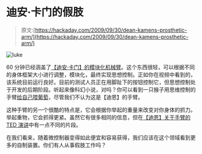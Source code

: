 # 迪安·卡门的假肢

> 原文:[https://hackaday.com/2009/09/30/dean-kamens-prosthetic-arm/](https://hackaday.com/2009/09/30/dean-kamens-prosthetic-arm/)

![luke](../Images/9c0a24023dfdc7bc6782a94b586189ab.png "luke")

60 分钟已经涵盖了[【迪安·卡门】的模块化机械臂](http://www.botjunkie.com/2009/09/29/60-minutes-report-on-deka-prosthetic-arm/)。这个东西很轻，可以根据不同的身体框架大小进行调整，模块化，最终实现思想控制。正如你在视频中看到的，该系统目前运行良好。目前的测试人员正在用脚趾下的按钮控制它，但思想控制处于开发的后期阶段。听起来像科幻小说，对吗？你可以看到一只猴子用思维控制的手臂[给自己喂葡萄](http://www.youtube.com/watch?v=jOkpn0BN2HE)，尽管我们不认为这是【迪恩】的手臂。

这种手臂的另一个很酷的特点是，它会根据你举起的重量来改变对你身体的抓力。举起重物，它会抓得更紧。虽然它有很多相同的信息，但在[【迪恩】关于手臂的 TED 演讲](http://www.ted.com/talks/dean_kamen_previews_a_new_prosthetic_arm.html)中有一点不同的片段。

在我们看来，随着微控制器变得如此便宜和容易获得，我们应该在这个领域看到更多的自制装置。你们有人从事假肢工作吗？